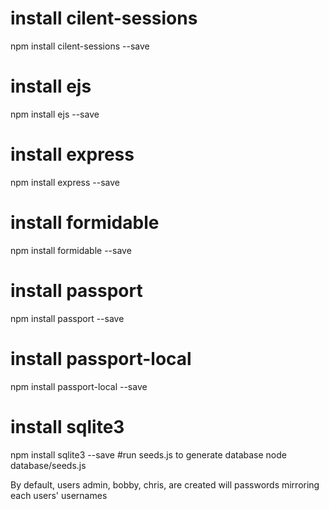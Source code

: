 # install cilent-sessions
npm install cilent-sessions --save
# install ejs
npm install ejs --save
# install express
npm install express --save
# install formidable
npm install formidable --save
# install passport
npm install passport --save
# install passport-local
npm install passport-local --save
# install sqlite3
npm install sqlite3 --save
#run seeds.js to generate database
node database/seeds.js

By default, users admin, bobby, chris, are created will passwords mirroring each users' usernames
